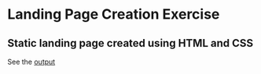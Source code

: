 # Landing Page Creation Exercise

## Static landing page created using HTML and CSS

See the [output](https://kmahaseth1.github.io/odin-landing-page/)